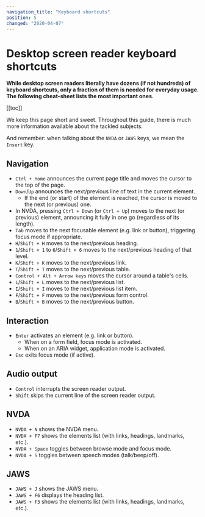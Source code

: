 ```yaml
---
navigation_title: "Keyboard shortcuts"
position: 5
changed: "2020-04-07"
---
```


# Desktop screen reader keyboard shortcuts

**While desktop screen readers literally have dozens (if not hundreds) of keyboard shortcuts, only a fraction of them is needed for everyday usage. The following cheat-sheet lists the most important ones.**

[[toc]]

We keep this page short and sweet. Throughout this guide, there is much more information available about the tackled subjects.

And remember: when talking about the `NVDA` or `JAWS` keys, we mean the `Insert` key.

## Navigation

- `Ctrl + Home` announces the current page title and moves the cursor to the top of the page.
- `Down`/`Up` announces the next/previous line of text in the current element.
    - If the end (or start) of the element is reached, the cursor is moved to the next (or previous) one.
- In NVDA, pressing `Ctrl + Down` (or `Ctrl + Up`) moves to the next (or previous) element, announcing it fully in one go (regardless of its length).
- `Tab` moves to the next focusable element (e.g. link or button), triggering focus mode if appropriate.
- `H`/`Shift + H` moves to the next/previous heading.
- `1`/`Shift + 1` to `6`/`Shift + 6` moves to the next/previous heading of that level.
- `K`/`Shift + K` moves to the next/previous link.
- `T`/`Shift + T` moves to the next/previous table.
- `Control + Alt + Arrow keys` moves the cursor around a table's cells.
- `L`/`Shift + L` moves to the next/previous list.
- `I`/`Shift + I` moves to the next/previous list item.
- `F`/`Shift + F` moves to the next/previous form control.
- `B`/`Shift + B` moves to the next/previous button.

## Interaction

- `Enter` activates an element (e.g. link or button).
     - When on a form field, focus mode is activated.
     - When on an ARIA widget, application mode is activated.
- `Esc` exits focus mode (if active).

## Audio output

- `Control` interrupts the screen reader output.
- `Shift` skips the current line of the screen reader output.

## NVDA

- `NVDA + N` shows the NVDA menu.
- `NVDA + F7` shows the elements list (with links, headings, landmarks, etc.).
- `NVDA + Space` toggles between browse mode and focus mode.
- `NVDA + S` toggles between speech modes (talk/beep/off).

## JAWS

- `JAWS + J` shows the JAWS menu.
- `JAWS + F6` displays the heading list.
- `JAWS + F3` shows the elements list (with links, headings, landmarks, etc.).
